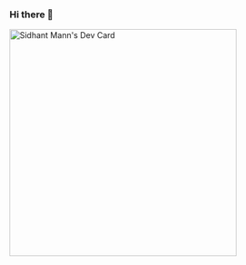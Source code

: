 ### Hi there 👋

<!--
**sidmann/sidmann** is a ✨ _special_ ✨ repository because its `README.md` (this file) appears on your GitHub profile.

Here are some ideas to get you started:

- 🔭 I’m currently working on ...
- 🌱 I’m currently learning ...
- 👯 I’m looking to collaborate on ...
- 🤔 I’m looking for help with ...
- 💬 Ask me about ...
- 📫 How to reach me: ...
- 😄 Pronouns: ...
- ⚡ Fun fact: ...
-->

<a href="https://app.daily.dev/sidmann"><img src="https://api.daily.dev/devcards/a93d428d057e4677be4e37d8a6e24809.png?r=1gm" width="400" alt="Sidhant Mann's Dev Card"/></a>
